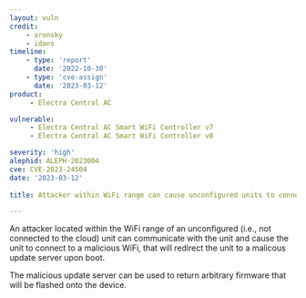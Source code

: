 ```yaml
---
layout: vuln
credit: 
    - aronsky
    - idans
timeline:
    - type: 'report'
      date: '2022-10-30'
    - type: 'cve-assign'
      date: '2023-03-12'
product:
     - Electra Central AC

vulnerable:
     - Electra Central AC Smart WiFi Controller v7
     - Electra Central AC Smart WiFi Controller v8

severity: 'high'
alephid: ALEPH-2023004
cve: CVE-2023-24504
date: '2023-03-12'
  
title: Attacker within WiFi range can cause unconfigured units to connect to a malicious update server

---
```

An attacker located within the WiFi range of an unconfigured (i.e., not connected to the cloud) unit can communicate with the unit and
cause the unit to connect to a malicious WiFi, that will redirect the unit to a malicous update server upon boot.

The malicious update server can be used to return arbitrary firmware that will be flashed onto the device.
